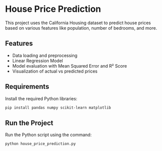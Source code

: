 # House Price Prediction

This project uses the California Housing dataset to predict house prices based on various features like population, number of bedrooms, and more.

## Features
- Data loading and preprocessing
- Linear Regression Model
- Model evaluation with Mean Squared Error and R² Score
- Visualization of actual vs predicted prices

## Requirements
Install the required Python libraries:
```bash
pip install pandas numpy scikit-learn matplotlib
```

## Run the Project
Run the Python script using the command:
```bash
python house_price_prediction.py
```
